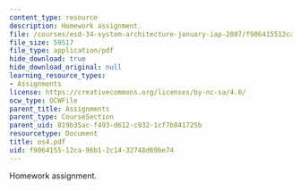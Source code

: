 ```yaml
---
content_type: resource
description: Homework assignment.
file: /courses/esd-34-system-architecture-january-iap-2007/f906415512ca96b12c1432748d69be74_os4.pdf
file_size: 59517
file_type: application/pdf
hide_download: true
hide_download_original: null
learning_resource_types:
- Assignments
license: https://creativecommons.org/licenses/by-nc-sa/4.0/
ocw_type: OCWFile
parent_title: Assignments
parent_type: CourseSection
parent_uid: 819b35ac-f493-d612-c932-1cf7b041725b
resourcetype: Document
title: os4.pdf
uid: f9064155-12ca-96b1-2c14-32748d69be74
---
```

Homework assignment.